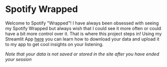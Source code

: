 # Spotify Wrapped

Welcome to Spotify "Wrapped"! I have always been obsessed with seeing my Spotify Wrapped but always wish that I could see it more often or could have a bit more control over it. That is where this project steps in! Using my Streamlit App [here](http://spotifywrapped.carlosrodriguezm.com/) you can learn how to download your data and upload it to my app to get cool insights on your listening.

*Note that your data is not saved or stored in the site after you have ended your session*
